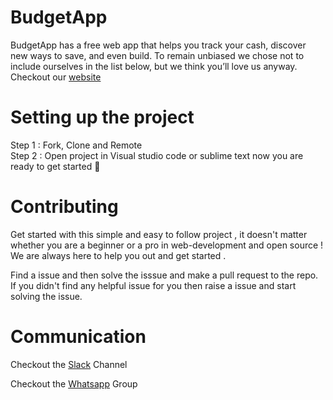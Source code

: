 # BudgetApp
BudgetApp has a free web app that helps you track your cash, discover new ways to save, and even build. To remain unbiased we chose not to include ourselves in the list below, but we think you’ll love us anyway.
Checkout our [website](https://gouri-panda.github.io/BudgetApp/)

# Setting up the project
Step 1 : Fork, Clone and Remote </br>
Step 2 : Open project in Visual studio code or sublime text
now you are ready to get started 🎉 



# Contributing
Get started with this simple and easy to follow project , it doesn't matter whether you are a beginner or a pro in web-development and open source !
We are always here to help you out and get started . </br>

Find a issue and then solve  the isssue and make a pull request to the repo. If you didn't find any helpful issue for you then raise a issue and start solving the issue.

# Communication
Checkout the [Slack](https://join.slack.com/t/newworkspace-uco4265/shared_invite/zt-huokfrna-unLOpo_bo7fKACHZ2rH7jA) Channel

Checkout the [Whatsapp](https://chat.whatsapp.com/DgTQGaEXclZLKu6xhoFhjp) Group
